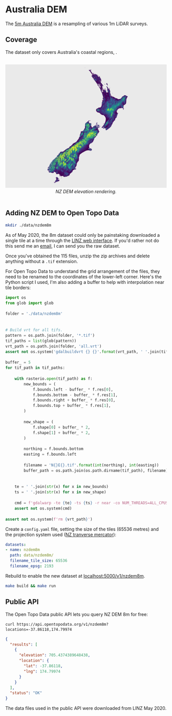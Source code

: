 # Australia DEM

The [5m Australia DEM](https://data.gov.au/dataset/ds-ga-22be4b55-2465-4320-e053-10a3070a5236/details?q=) is a resampling of various 1m LiDAR surveys. 



## Coverage

The dataset only covers Australia's coastal regions,  .

<p style="text-align:center; padding: 1rem 0">
  <img src="/img/nzdem.png" alt="SRTM coverage">
  <br>
  <em>NZ DEM elevation rendering.</em>
</p>


## Adding NZ DEM to Open Topo Data


```bash
mkdir ./data/nzdem8m
```


As of May 2020, the 8m dataset could only be painstaking downloaded a single tile at a time through the [LINZ web interface](https://data.linz.govt.nz/layer/51768-nz-8m-digital-elevation-model-2012/). If you'd rather not do this send me an [email](mailto:andrew@opentopodata.org), I can send you the raw dataset.

Once you've obtained the 115 files, unzip the zip archives and delete anything without a `.tif` extension. 

For Open Topo Data to understand the grid arrangement of the files, they need to be renamed to the coordinates of the lower-left corner. Here's the Python script I used, I'm also adding a buffer to help with interpolation near tile borders:

```python
import os
from glob import glob

folder = './data/nzdem8m'


# Build vrt for all tifs.
pattern = os.path.join(folder, '*.tif')
tif_paths = list(glob(pattern))
vrt_path = os.path.join(folder, 'all.vrt')
assert not os.system('gdalbuildvrt {} {}'.format(vrt_path, ' '.join(tif_paths)))

buffer_ = 5
for tif_path in tif_paths:
    
    with rasterio.open(tif_path) as f:
        new_bounds = (
            f.bounds.left - buffer_ * f.res[0],
            f.bounds.bottom - buffer_ * f.res[1],
            f.bounds.right + buffer_ * f.res[0],
            f.bounds.top + buffer_ * f.res[1],
        )

        new_shape = (
            f.shape[0] + buffer_ * 2,
            f.shape[1] + buffer_ * 2,
        )
    
        northing = f.bounds.bottom
        easting = f.bounds.left
        
        filename = 'N{}E{}.tif'.format(int(northing), int(easting))
        buffer_path = os.path.join(os.path.dirname(tif_path), filename)
        
    
    te = ' '.join(str(x) for x in new_bounds)
    ts = ' '.join(str(x) for x in new_shape)
    
    cmd = f'gdalwarp -te {te} -ts {ts} -r near -co NUM_THREADS=ALL_CPUS -co COMPRESS=DEFLATE  -co PREDICTOR=3 {vrt_path} {buffer_path}'
    assert not os.system(cmd)

assert not os.system(f'rm {vrt_path}')
```

Create a `config.yaml` file, setting the size of the tiles (65536 metres) and the projection system used ([NZ tranverse mercator](https://spatialreference.org/ref/epsg/nzgd2000-new-zealand-transverse-mercator-2000/)):

```yaml
datasets:
- name: nzdem8m
  path: data/nzdem8m/
  filename_tile_size: 65536
  filename_epsg: 2193
```


Rebuild to enable the new dataset at [localhost:5000/v1/nzdem8m](http://localhost:5000/v1/nzdem8m?locations=37.653512,-119.410503).

```bash
make build && make run
```


## Public API

The Open Topo Data public API lets you query NZ DEM 8m for free:

```
curl https://api.opentopodata.org/v1/nzdem8m?locations=-37.86118,174.79974

```

```json
{
  "results": [
    {
      "elevation": 705.4374389648438, 
      "location": {
        "lat": -37.86118, 
        "lng": 174.79974
      }
    }
  ], 
  "status": "OK"
}
```

The data files used in the public API were downloaded from LINZ May 2020.
